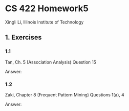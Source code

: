# CS 422 Homework5

Xingli Li, Illinois Institute of Technology

## 1. Exercises
### 1.1
Tan, Ch. 5 (Association Analysis) 
Question 15

Answer:


### 1.2 
Zaki, Chapter 8 (Frequent Pattern Mining)
Questions 1(a), 4

Answer: